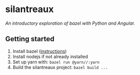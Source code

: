 # silantreaux
*An introductory exploration of bazel with Python and Angular.*

## Getting started

1. Install bazel ([instructions](https://docs.bazel.build/versions/master/install.html))
1. Install nodejs if not already installed
1. Set up yarn with: `bazel run @yarn//:yarn`
1. Build the silantreaux project: `bazel build ...`

